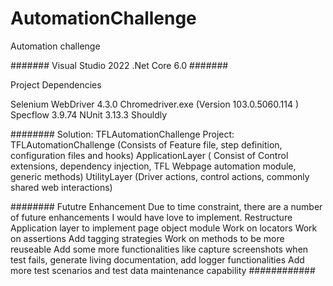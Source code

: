 # AutomationChallenge
Automation challenge

#######
Visual Studio 2022
.Net Core 6.0
#######

Project Dependencies

Selenium WebDriver 4.3.0
Chromedriver.exe (Version 103.0.5060.114 )
Specflow 3.9.74
NUnit 3.13.3
Shouldly

########
Solution: TFLAutomationChallenge
Project:
TFLAutomationChallenge (Consists of Feature file, step definition, configuration files and hooks)
ApplicationLayer ( Consist of Control extensions, dependency injection, TFL Webpage automation module, generic methods)
UtilityLayer (Driver actions, control actions, commonly shared web interactions)

########
Fututre Enhancement
Due to time constraint, there are a number of future enhancements I would have love to implement.
Restructure Application layer to implement page object module
Work on locators
Work on assertions 
Add tagging strategies
Work on methods to be more reuseable
Add some more functionalities like capture screenshots when test fails, generate living documentation, add logger functionalities
Add more test scenarios and test data maintenance capability
############
